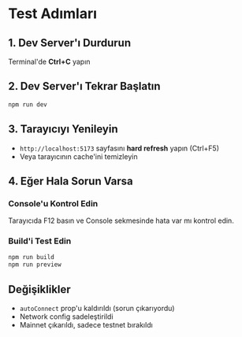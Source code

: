 # Test Adımları

## 1. Dev Server'ı Durdurun
Terminal'de **Ctrl+C** yapın

## 2. Dev Server'ı Tekrar Başlatın
```bash
npm run dev
```

## 3. Tarayıcıyı Yenileyin
- `http://localhost:5173` sayfasını **hard refresh** yapın (Ctrl+F5)
- Veya tarayıcının cache'ini temizleyin

## 4. Eğer Hala Sorun Varsa

### Console'u Kontrol Edin
Tarayıcıda F12 basın ve Console sekmesinde hata var mı kontrol edin.

### Build'i Test Edin
```bash
npm run build
npm run preview
```

## Değişiklikler
- `autoConnect` prop'u kaldırıldı (sorun çıkarıyordu)
- Network config sadeleştirildi
- Mainnet çıkarıldı, sadece testnet bırakıldı



